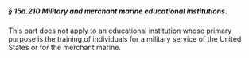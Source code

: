 ##### § 15a.210 Military and merchant marine educational institutions. #####

This part does not apply to an educational institution whose primary purpose is the training of individuals for a military service of the United States or for the merchant marine.